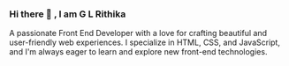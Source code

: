 ### Hi there 👋 , I am G L Rithika

 A passionate Front End Developer with a love for crafting beautiful and user-friendly web experiences. I specialize in HTML, CSS, and JavaScript, and I'm always eager to learn and explore new front-end technologies.

<!--
**rithika2152/rithika2152** is a ✨ _special_ ✨ repository because its `README.md` (this file) appears on your GitHub profile.

Here are some ideas to get you started:

- 🔭 I’m currently working on ...
- 🌱 I’m currently learning ...
- 👯 I’m looking to collaborate on ...
- 🤔 I’m looking for help with ...
- 💬 Ask me about ...
- 📫 How to reach me: ...
- 😄 Pronouns: ...
- ⚡ Fun fact: ...
-->
